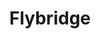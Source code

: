 ---
layout: firm_page
title: "Flybridge"
id: "flybridge.com"
permalink: "/flybridgeflybridge.com/"
website: "https://www.flybridge.com"
offices: "New York (United States), Boston (United States)"
investment_stages: "Pre-seed, Seed"
portfolio_companies: "Arcee AI, Proscia, Oasis AI, NuMind, Scitara, Splice, Syrup, Narrator AI, Tato Solutions, Teal AI, MongoDB, Metaplane, MelodyArc, Looka, Intramotev, H2Ok Innovations, Zest AI, Forcemetrics, FiveOneFour, Dataxu, Bowery Farming, BoldVoice, BitSight, Alloy Enterprises, Aiera, Agtonomy, Aerovect, 5x, Brighthire"
portfolio_link: "https://www.flybridge.com/portfolio"
investment_markets: "AI, SaaS, Data Infrastructure, Developer Platforms, Consumer Tech, Complex Systems, DTC"
founded_year: "2002"
description: "Flybridge is a seed-stage venture capital firm investing with entrepreneurs to leverage the power of the community."
linkedin: "https://www.linkedin.com/company/flybridge-capital"
twitter: "http://twitter.com/flybridge"
instagram: ""
team_page: "https://www.flybridge.com/team"
investor_type: "Venture Capital"
crunchbase: "https://www.crunchbase.com/organization/flybridge-capital"
pitchbook: "https://pitchbook.com/profiles/investor/11215-63"

# SEO Optimization
meta_title: "Flybridge - VC Firm - projectstartups.com"
meta_description: "Flybridge, Flybridge is a seed-stage venture capital firm investing with entrepreneurs to leverage the power of the community...."
meta_keywords: "Flybridge, AI, SaaS, Data Infrastructure, Developer Platforms, Consumer Tech, Complex Systems, DTC, VC firm, venture capital, startup investor, projectstartups.com"
canonical_url: "https://vc.projectstartups.com/flybridgeflybridge.com/"
---